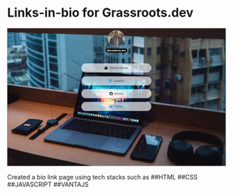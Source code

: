 # Links-in-bio for Grassroots.dev
![My animated logo](images/samedlinks.jpg)


Created a bio link page using tech stacks such as 
##HTML
##CSS
##JAVASCRIPT
##VANTAJS
